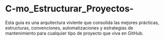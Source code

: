 # C-mo_Estructurar_Proyectos-
Esta guía es una arquitectura viviente que consolida las mejores prácticas, estructuras, convenciones, automatizaciones y estrategias de mantenimiento para cualquier tipo de proyecto que viva en GitHub.
